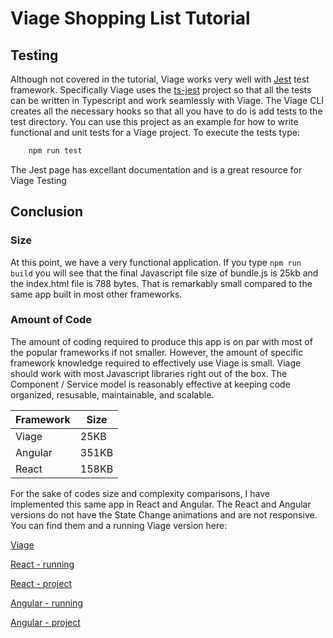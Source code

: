 # Viage Shopping List Tutorial

## Testing
Although not covered in the tutorial, Viage works very well with [Jest](https://jestjs.io/en/) test framework. Specifically Viage uses the [ts-jest](https://github.com/kulshekhar/ts-jest#supports-synthetic-modules) project so that all the tests can be written in Typescript and work seamlessly with Viage. The Viage CLI creates all the necessary hooks so that all you have to do is add tests to the test directory. You can use this project as an example for how to write functional and unit tests for a Viage project. To execute the tests type:

```Javascript
    npm run test
```

The Jest page has excellant documentation and is a great resource for Viage Testing

## Conclusion

### Size
At this point, we have a very functional application. If you type ```npm run build``` you will see that the final Javascript file size of bundle.js is 25kb and the index.html file is 788 bytes. That is remarkably small compared to the same app built in most other frameworks.

### Amount of Code
The amount of coding required to produce this app is on par with most of the popular frameworks if not smaller. However, the amount of specific framework knowledge required to effectively use Viage is small. Viage should work with most Javascript libraries right out of the box. The Component / Service model is reasonably effective at keeping code organized, resusable, maintainable, and scalable.


| Framework | Size          |
|-----------|---------------|
| Viage     | 25KB          |
| Angular   | 351KB         |
| React     | 158KB         |


For the sake of codes size and complexity comparisons, I have implemented this same app in React and Angular. The React and Angular versions do not have the State Change animations and are not responsive. You can find them and a running Viage version here:

[Viage](https://schlotg.github.io/shopping-list.html#home)

[React - running](https://schlotg.github.io/react-shopping-list/index)

[React - project](https://github.com/schlotg/react-shopping-list)

[Angular - running](https://schlotg.github.io/angular-shopping-list/home)

[Angular - project](https://github.com/schlotg/angular-shopping-list)
